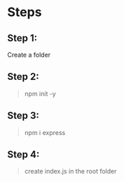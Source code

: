 # Steps

## Step 1:
Create a folder

## Step 2:
> npm init -y

## Step 3:
> npm i express

## Step 4:
> create index.js in the root folder